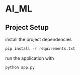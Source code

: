 # AI_ML

## Project Setup

install the project dependencies

```sh
pip install -r requirements.txt
```

run the application with

```sh
python app.py
```
